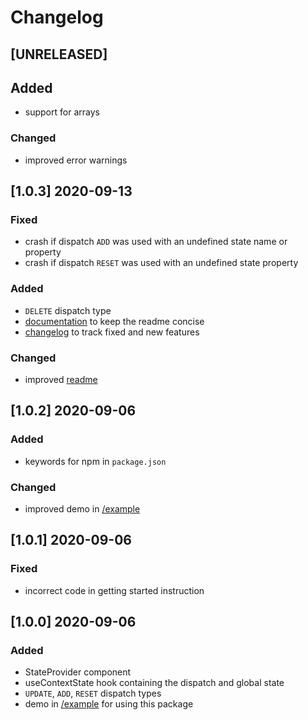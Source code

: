 # Changelog

## [UNRELEASED]

## Added
- support for arrays

### Changed
- improved error warnings

## [1.0.3] 2020-09-13

### Fixed
- crash if dispatch `ADD` was used with an undefined state name or property
- crash if dispatch `RESET` was used with an undefined state property

### Added
- `DELETE` dispatch type
- [documentation](DOCUMENTATION.md) to keep the readme concise
- [changelog](CHANGELOG.md) to track fixed and new features

### Changed
- improved [readme](readme.md)

## [1.0.2] 2020-09-06

### Added
- keywords for npm in `package.json`

### Changed
- improved demo in [/example](https://github.com/MDKroon/react-global-state/tree/master/example)

## [1.0.1] 2020-09-06

### Fixed
- incorrect code in getting started instruction

## [1.0.0] 2020-09-06

### Added
- StateProvider component
- useContextState hook containing the dispatch and global state
- `UPDATE`, `ADD`, `RESET` dispatch types
- demo in [/example](https://github.com/MDKroon/react-global-state/tree/master/example) for using this package
